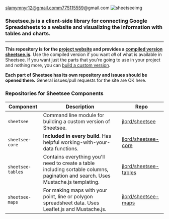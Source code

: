 slamymnyr12@gmail.comm775115559@gmail.com
![sheetseeimg](img/next-sheetsee.png)

### Sheetsee.js is a client-side library for connecting Google Spreadsheets to a website and visualizing the information with tables and charts.

---

**This repository is for the [project website](http://jlord.github.io/sheetsee.js) and provides a [compiled version sheetsee.js](./js/sheetsee.js).** Use the compiled version if you want _all_ of what is available in Sheetsee. If you want just the parts that you're going to use in your project and nothing more, you can [build a custom version](./docs/building.md).

**Each part of Sheetsee has its own repository and issues should be opened there.** General issues/pull requests for the site are OK here.

### Repositories for Sheetsee Components

| Component              | Description                                                                                            | Repo                         |
| ------------------- | --------------------------------------------------------------------------------------------------- | ---------------------------- |
| `sheetsee`   | Command line module for building a custom version of Sheetsee.           | [jlord/sheetsee](https://github.com/jlord/sheetsee)   |
| `sheetsee-core`   | **Included in every build**. Has helpful working-with-your-data functions.           | [jlord/sheetsee-core](https://github.com/jlord/sheetsee-core)   |
| `sheetsee-tables` | Contains everything you'll need to create a table including sortable columns, pagination and search. Uses Mustache.js templating.| [jlord/sheetsee-tables](https://github.com/jlord/sheetsee-tables) |
| `sheetsee-maps`   | For making maps with your point, line or polygon spreadsheet data. Uses Leaflet.js and Mustache.js.              | [jlord/sheetsee-maps](https://github.com/jlord/sheetsee-maps)   |
